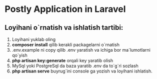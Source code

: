 <h1>Postly Application in Laravel</h1>

<h2>Loyihani o`rnatish va ishlatish tartibi:</h2>

<ol>
    <li>Loyihani yuklab oling</li>
    <li><b>composer install</b> qilib kerakli packagelarni o`rnatish</li>
    <li>.env.example ni copy qilib .env yaratish va ichiga bor ma`lumotlarni qo`yish</li>
    <li><b>php artisan key:generate</b> orqali key yaratib olish</li>
    <li>MySql yoki PostgreSql da baza yaratib .env da to`g`ri sozlash</li>
    <li><b>php artisan serve</b> buyrug`ini console ga yozish va loyihani ishlatish.</li>
 </ol>
